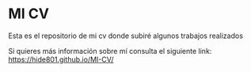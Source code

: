 # MI CV
Esta es el repositorio de mi cv donde subiré algunos trabajos realizados

Si quieres más información sobre mí consulta el siguiente link: 
https://hide801.github.io/MI-CV/
